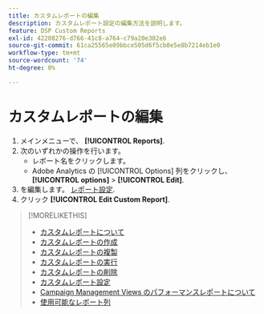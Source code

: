 ```yaml
---
title: カスタムレポートの編集
description: カスタムレポート設定の編集方法を説明します。
feature: DSP Custom Reports
exl-id: 42208276-d766-41c8-a764-c79a20e302e6
source-git-commit: 61ca25565e09bbce505d6f5cb0e5e8b7214eb1e0
workflow-type: tm+mt
source-wordcount: '74'
ht-degree: 0%

---
```


# カスタムレポートの編集

1. メインメニューで、 **[!UICONTROL Reports]**.
1. 次のいずれかの操作を行います。
   * レポート名をクリックします。
   * Adobe Analytics の [!UICONTROL Options] 列をクリックし、 **[!UICONTROL options]** > **[!UICONTROL Edit]**.
1. を編集します。 [レポート設定](/help/dsp/reports/report-settings.md).
1. クリック **[!UICONTROL Edit Custom Report]**.

>[!MORELIKETHIS]
>
>* [カスタムレポートについて](/help/dsp/reports/report-about.md)
>* [カスタムレポートの作成](/help/dsp/reports/report-create.md)
>* [カスタムレポートの複製](/help/dsp/reports/report-copy.md)
>* [カスタムレポートの実行](/help/dsp/reports/report-run-now.md)
>* [カスタムレポートの削除](/help/dsp/reports/report-delete.md)
>* [カスタムレポート設定](/help/dsp/reports/report-settings.md)
>* [Campaign Management Views のパフォーマンスレポートについて](/help/dsp/campaign-management/reports/campaign-reports-about.md)
>* [使用可能なレポート列](/help/dsp/reports/report-columns.md)
